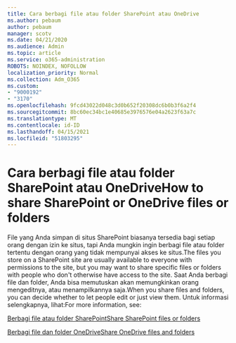 ```yaml
---
title: Cara berbagi file atau folder SharePoint atau OneDrive
ms.author: pebaum
author: pebaum
manager: scotv
ms.date: 04/21/2020
ms.audience: Admin
ms.topic: article
ms.service: o365-administration
ROBOTS: NOINDEX, NOFOLLOW
localization_priority: Normal
ms.collection: Adm_O365
ms.custom:
- "9000192"
- "3170"
ms.openlocfilehash: 9fcd43022d048c3d0b652f20308dc6b0b3f6a2f4
ms.sourcegitcommit: 8bc60ec34bc1e40685e3976576e04a2623f63a7c
ms.translationtype: MT
ms.contentlocale: id-ID
ms.lasthandoff: 04/15/2021
ms.locfileid: "51803295"
---
```

# <a name="how-to-share-sharepoint-or-onedrive-files-or-folders"></a><span data-ttu-id="96803-102">Cara berbagi file atau folder SharePoint atau OneDrive</span><span class="sxs-lookup"><span data-stu-id="96803-102">How to share SharePoint or OneDrive files or folders</span></span>

<span data-ttu-id="96803-103">File yang Anda simpan di situs SharePoint biasanya tersedia bagi setiap orang dengan izin ke situs, tapi Anda mungkin ingin berbagi file atau folder tertentu dengan orang yang tidak mempunyai akses ke situs.</span><span class="sxs-lookup"><span data-stu-id="96803-103">The files you store on a SharePoint site are usually available to everyone with permissions to the site, but you may want to share specific files or folders with people who don't otherwise have access to the site.</span></span> <span data-ttu-id="96803-104">Saat Anda berbagi file dan folder, Anda bisa memutuskan akan memungkinkan orang mengeditnya, atau menampilkannya saja.</span><span class="sxs-lookup"><span data-stu-id="96803-104">When you share files and folders, you can decide whether to let people edit or just view them.</span></span> <span data-ttu-id="96803-105">Untuk informasi selengkapnya, lihat:</span><span class="sxs-lookup"><span data-stu-id="96803-105">For more information, see:</span></span>

[<span data-ttu-id="96803-106">Berbagi file atau folder SharePoint</span><span class="sxs-lookup"><span data-stu-id="96803-106">Share SharePoint files or folders</span></span>](https://support.office.com/article/1fe37332-0f9a-4719-970e-d2578da4941c)

[<span data-ttu-id="96803-107">Berbagi file dan folder OneDrive</span><span class="sxs-lookup"><span data-stu-id="96803-107">Share OneDrive files and folders</span></span>](https://support.microsoft.com/office/share-onedrive-files-and-folders-9fcc2f7d-de0c-4cec-93b0-a82024800c07?ui=en-US&rs=en-US&ad=US&storagetype=stage)